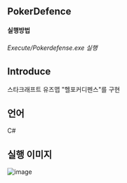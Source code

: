 ## PokerDefence
#### 실행방법
###### Execute/Pokerdefense.exe 실행

## Introduce
스타크래프트 유즈맵 "헬포커디펜스"를 구현

## 언어
C#

## 실행 이미지
![image](https://user-images.githubusercontent.com/68943056/147210505-f06022f7-c47b-4064-b5ac-6d120275b15a.png)
